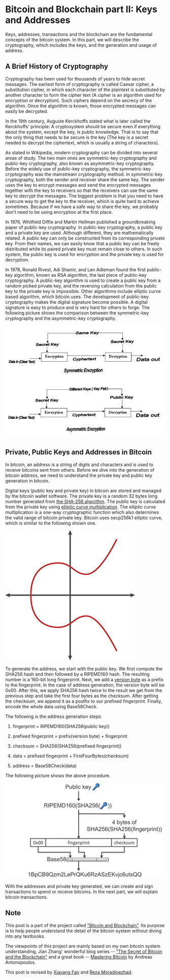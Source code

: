# Bitcoin and Blockchain part II: Keys and Addresses
Keys, addresses, transactions and the blockchain are the fundamental concepts of the bitcoin system. In this part, we will describe the cryptography, which includes the keys, and the generation and usage of address.

## A Brief History of Cryptography

Cryptography has been used for thousands of years to hide secret messages. The earliest form of cryptography is called Caesar cipher, a substitution cipher, in which each character of the plaintext is substituted by another character to form the cipher text (A cipher is an algorithm used for encryption or decryption). Such ciphers depend on the secrecy of the algorithm. Once the algorithm is known, those encrypted messages can easily be decrypted.

In the 19th century, Auguste Kerckhoffs stated what is later called the Kerckhoffs' principle: A cryptosystem should be secure even if everything about the system, except the key, is public knowledge. That is to say that the only thing that needs to be secure is the key (The key is a secret needed to decrypt the ciphertext, which is usually a string of characters).

As stated in Wikipedia, modern cryptography can be divided into several areas of study. The two main ones are symmetric-key cryptography and public-key cryptography, also known as asymmetric-key cryptography. Before the widely use of public-key cryptography, the symmetric-key cryptography was the mainstream cryptography method. In symmetric-key cryptography, both the sender and receiver share the same key. The sender uses the key to encrypt messages and send the encrypted messages together with the key to receivers so that the receivers can use the same key to decrypt the messages. The biggest problem is that you need to have a secure way to get the key to the receiver, which is quite hard to achieve sometimes. Because if we have a safe way to share the key, we probably don't need to be using encryption at the first place.

In 1976, Whitfield Diffie and Martin Hellman published a groundbreaking paper of public-key cryptography. In public-key cryptography, a public key and a private key are used. Although different, they are mathematically related. A public key can only be constructed from its corresponding private key. From their names, we can easily know that a public key can be freely distributed while its paired private key must remain close to others. In such system, the public key is used for encryption and the private key is used for decryption.

In 1978, Ronald Rivest, Adi Shamir, and Len Adleman found the first public-key algorithm, known as RSA algorithm, the last piece of public-key cryptography. A public-key algorithm is used to create a public key from a random picked private key, and the reversing calculation from the public key to the private key is impossible. Other algorithms include elliptic curve based algorithm, which bitcoin uses. The development of public-key cryptography makes the digital signature become possible. A digital signature is easy to produce and is very hard for others to forge. The following picture shows the comparison between the symmetric-key cryptography and the asymmetric-key cryptography.

![Alt Text](/images/symmetric-key-and-asymmetric-key.gif)

## Private, Public Keys and Addresses in Bitcoin

In bitcoin, an address is a string of digits and characters and is used to receive bitcoins sent from others. Before we dive into the generation of bitcoin address, we need to understand the private key and public key generation in bitcoin.

Digital keys (public key and private key) in bitcoin are stored and managed by the bitcoin wallet software. The private key is a random 32 bytes long number generated from [the SHA-256 algorithm](https://en.wikipedia.org/wiki/SHA-2). The public key is calculated from the private key using [elliptic curve multiplication](https://en.wikipedia.org/wiki/Elliptic_curve_cryptography). The elliptic curve multiplication is a one-way cryptographic function which also determines the valid range of bitcoin private key. Bitcoin uses secp256k1 elliptic curve, which is similar to the following shown one.

![Alt Text](/images/elliptic-curve.png)

To generate the address, we start with the public key. We first compute the SHA256 hash and then followed by a RIPEMD160 hash. The resulting number is a 160-bit long fingerprint. Next, we add a [version byte](https://en.bitcoin.it/wiki/List_of_address_prefixes) as a prefix to the fingerprint. In the case of address generation, the version byte will be 0x00. After this, we apply SHA256 hash twice to the result we get from the previous step and take the first four bytes as the checksum. After getting the checksum, we append it as a postfix to our prefixed fingerprint. Finally, encode the whole data using Base58Check. 

The following is the address generation steps:

1. fingerprint = RIPEMD160(SHA256(public key))

2. prefixed fingerprint = prefix(version byte) + fingerprint

3. checksum = SHA256(SHA256(prefixed fingerprint))

4. data = prefixed fingerprint + FirstFourBytes(checksum)

5. address = Base58Check(data)

The following picture shows the above procedure.

![Alt Text](/images/bitcoin-address-generation.png)

With the addresses and private key generated, we can create and sign transactions to spend or receive bitcoins. In the next part, we will explain bitcoin transactions.


## Note

This post is a part of the project called ["Bitcoin and Blockchain"](https://github.com/JunbangHuang/blockchain). Its purpose is to help people understand the detail of the bitcoin system without diving into any textbooks.

The viewpoints of this project are mainly based on my own bitcoin system understanding, Jian Zhang' wonderful blog series -- ["The Secret of Bitcoin and the Blockchain"](http://www.infoq.com/cn/articles/bitcoin-and-block-chain-part01) and a great book -- [Mastering Bitcoin](http://shop.oreilly.com/product/0636920032281.do) by Andreas Antonopoulos. 

This post is revised by [Xiayang Fan](https://www.linkedin.com/in/xiayang-fan-023465a8/) and [Reza Moradinezhad](https://www.linkedin.com/in/rezamora/).
